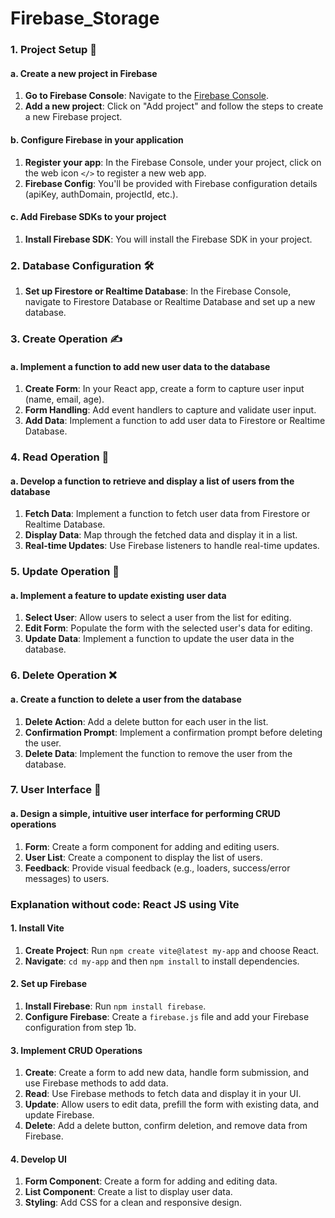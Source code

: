 # Firebase_Storage

### 1. Project Setup 🌟

#### a. Create a new project in Firebase
1. **Go to Firebase Console**: Navigate to the [Firebase Console](https://console.firebase.google.com/).
2. **Add a new project**: Click on "Add project" and follow the steps to create a new Firebase project.

#### b. Configure Firebase in your application
1. **Register your app**: In the Firebase Console, under your project, click on the web icon `</>` to register a new web app.
2. **Firebase Config**: You'll be provided with Firebase configuration details (apiKey, authDomain, projectId, etc.).

#### c. Add Firebase SDKs to your project
1. **Install Firebase SDK**: You will install the Firebase SDK in your project.

### 2. Database Configuration 🛠️
1. **Set up Firestore or Realtime Database**: In the Firebase Console, navigate to Firestore Database or Realtime Database and set up a new database.

### 3. Create Operation ✍️

#### a. Implement a function to add new user data to the database
1. **Create Form**: In your React app, create a form to capture user input (name, email, age).
2. **Form Handling**: Add event handlers to capture and validate user input.
3. **Add Data**: Implement a function to add user data to Firestore or Realtime Database.

### 4. Read Operation 📖

#### a. Develop a function to retrieve and display a list of users from the database
1. **Fetch Data**: Implement a function to fetch user data from Firestore or Realtime Database.
2. **Display Data**: Map through the fetched data and display it in a list.
3. **Real-time Updates**: Use Firebase listeners to handle real-time updates.

### 5. Update Operation 🔄

#### a. Implement a feature to update existing user data
1. **Select User**: Allow users to select a user from the list for editing.
2. **Edit Form**: Populate the form with the selected user's data for editing.
3. **Update Data**: Implement a function to update the user data in the database.

### 6. Delete Operation ❌

#### a. Create a function to delete a user from the database
1. **Delete Action**: Add a delete button for each user in the list.
2. **Confirmation Prompt**: Implement a confirmation prompt before deleting the user.
3. **Delete Data**: Implement the function to remove the user from the database.

### 7. User Interface 🎨

#### a. Design a simple, intuitive user interface for performing CRUD operations
1. **Form**: Create a form component for adding and editing users.
2. **User List**: Create a component to display the list of users.
3. **Feedback**: Provide visual feedback (e.g., loaders, success/error messages) to users.

### Explanation without code: React JS using Vite

#### 1. Install Vite
1. **Create Project**: Run `npm create vite@latest my-app` and choose React.
2. **Navigate**: `cd my-app` and then `npm install` to install dependencies.

#### 2. Set up Firebase
1. **Install Firebase**: Run `npm install firebase`.
2. **Configure Firebase**: Create a `firebase.js` file and add your Firebase configuration from step 1b.

#### 3. Implement CRUD Operations
1. **Create**: Create a form to add new data, handle form submission, and use Firebase methods to add data.
2. **Read**: Use Firebase methods to fetch data and display it in your UI.
3. **Update**: Allow users to edit data, prefill the form with existing data, and update Firebase.
4. **Delete**: Add a delete button, confirm deletion, and remove data from Firebase.

#### 4. Develop UI
1. **Form Component**: Create a form for adding and editing data.
2. **List Component**: Create a list to display user data.
3. **Styling**: Add CSS for a clean and responsive design.


